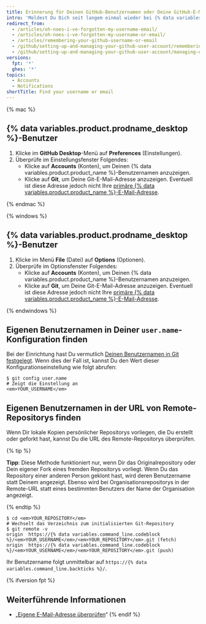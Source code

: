 ```yaml
---
title: Erinnerung für Deinen GitHub-Benutzernamen oder Deine GitHub-E-Mail-Adresse
intro: 'Meldest Du Dich seit langem einmal wieder bei {% data variables.product.product_location %} an? Herzlich willkommen! Wenn Sie sich nicht mehr an den Namen Ihres {% data variables.product.product_name %}-Benutzerkontos erinnern können, versuchen Sie ihn mit den folgenden Methoden zu finden.'
redirect_from:
  - /articles/oh-noes-i-ve-forgotten-my-username-email/
  - /articles/oh-noes-i-ve-forgotten-my-username-or-email/
  - /articles/remembering-your-github-username-or-email
  - /github/setting-up-and-managing-your-github-user-account/remembering-your-github-username-or-email
  - /github/setting-up-and-managing-your-github-user-account/managing-email-preferences/remembering-your-github-username-or-email
versions:
  fpt: '*'
  ghes: '*'
topics:
  - Accounts
  - Notifications
shortTitle: Find your username or email
---
```


{% mac %}

## {% data variables.product.prodname_desktop %}-Benutzer

1. Klicke im **GitHub Desktop**-Menü auf **Preferences** (Einstellungen).
2. Überprüfe im Einstellungsfenster Folgendes:
    - Klicke auf **Accounts** (Konten), um Deinen {% data variables.product.product_name %}-Benutzernamen anzuzeigen.
    - Klicke auf **Git**, um Deine Git-E-Mail-Adresse anzuzeigen. Eventuell ist diese Adresse jedoch nicht Ihre [primäre {% data variables.product.product_name %}-E-Mail-Adresse](/articles/changing-your-primary-email-address).

{% endmac %}

{% windows %}

## {% data variables.product.prodname_desktop %}-Benutzer

1. Klicke im Menü **File** (Datei) auf **Options** (Optionen).
2. Überprüfe im Optionsfenster Folgendes:
    - Klicke auf **Accounts** (Konten), um Deinen {% data variables.product.product_name %}-Benutzernamen anzuzeigen.
    - Klicke auf **Git**, um Deine Git-E-Mail-Adresse anzuzeigen. Eventuell ist diese Adresse jedoch nicht Ihre [primäre {% data variables.product.product_name %}-E-Mail-Adresse](/articles/changing-your-primary-email-address).

{% endwindows %}

## Eigenen Benutzernamen in Deiner `user.name`-Konfiguration finden

Bei der Einrichtung hast Du vermutlich [Deinen Benutzernamen in Git festgelegt](/github/getting-started-with-github/setting-your-username-in-git). Wenn dies der Fall ist, kannst Du den Wert dieser Konfigurationseinstellung wie folgt abrufen:

```shell
$ git config user.name
# Zeigt die Einstellung an
<em>YOUR_USERNAME</em>
```

## Eigenen Benutzernamen in der URL von Remote-Repositorys finden

Wenn Dir lokale Kopien persönlicher Repositorys vorliegen, die Du erstellt oder geforkt hast, kannst Du die URL des Remote-Repositorys überprüfen.

{% tip %}

**Tipp**: Diese Methode funktioniert nur, wenn Dir das Originalrepository oder Dein eigener Fork eines fremden Repositorys vorliegt. Wenn Du das Repository einer anderen Person geklont hast, wird deren Benutzername statt Deinem angezeigt. Ebenso wird bei Organisationsrepositorys in der Remote-URL statt eines bestimmten Benutzers der Name der Organisation angezeigt.

{% endtip %}

```shell
$ cd <em>YOUR_REPOSITORY</em>
# Wechselt das Verzeichnis zum initialisierten Git-Repository
$ git remote -v
origin  https://{% data variables.command_line.codeblock %}/<em>YOUR_USERNAME</em>/<em>YOUR_REPOSITORY</em>.git (fetch)
origin  https://{% data variables.command_line.codeblock %}/<em>YOUR_USERNAME</em>/<em>YOUR_REPOSITORY</em>.git (push)
```

Ihr Benutzername folgt unmittelbar auf `https://{% data variables.command_line.backticks %}/`.

{% ifversion fpt %}
## Weiterführende Informationen

- „[Eigene E-Mail-Adresse überprüfen](/articles/verifying-your-email-address)“
{% endif %}
